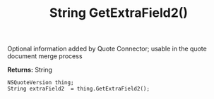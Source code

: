 ﻿---
uid: crmscript_ref_NSQuoteVersion_GetExtraField2
title: String GetExtraField2()
intellisense: NSQuoteVersion.GetExtraField2
keywords: NSQuoteVersion, GetExtraField2
so.topic: reference
---

Optional information added by Quote Connector; usable in the quote document merge process

**Returns:** String


```crmscript
NSQuoteVersion thing;
String extraField2  = thing.GetExtraField2();
```


